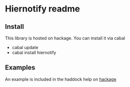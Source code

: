 Hiernotify readme
=================

Install
--------

This library is hosted on hackage. You can install it via cabal

- cabal update
- cabal install hiernotify

Examples
---------

An example is included in the haddock help on [hackage](http://hackage.haskell.org/packages/archive/directory/hiernotify-2011.3.11/doc/html/System-Hiernotify.html)



